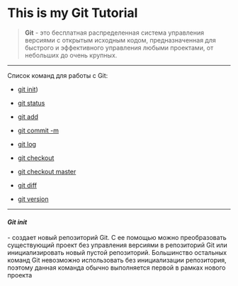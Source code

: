 # This is my Git Tutorial

>**Git**
\- это бесплатная распределенная система управления версиями с открытым исходным кодом, предназначенная для быстрого и эффективного управления любыми проектами, от небольших до очень крупных.
***
Список команд для работы с Git:

* [git init](#git-init))

* [git status](#status)

* [git add](#add)

* [git commit -m](#commit)

* [git log](#log)

* [git checkout](#checkout)

* [git checkout master](#master)

* [git diff](#diff)

* [git version](#version)

***
#### ***Git init***
\- создает новый репозиторий Git. С ее помощью можно преобразовать существующий проект без управления версиями в репозиторий Git или инициализировать новый пустой репозиторий. Большинство остальных команд Git невозможно использовать без инициализации репозитория, поэтому данная команда обычно выполняется первой в рамках нового проекта



